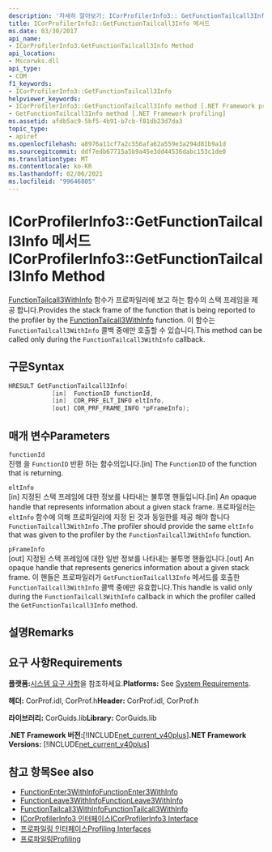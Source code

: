 ```yaml
---
description: '자세히 알아보기: ICorProfilerInfo3:: GetFunctionTailcall3Info 메서드'
title: ICorProfilerInfo3::GetFunctionTailcall3Info 메서드
ms.date: 03/30/2017
api_name:
- ICorProfilerInfo3.GetFunctionTailcall3Info Method
api_location:
- Mscorwks.dll
api_type:
- COM
f1_keywords:
- ICorProfilerInfo3::GetFunctionTailcall3Info
helpviewer_keywords:
- ICorProfilerInfo3::GetFunctionTailcall3Info method [.NET Framework profiling]
- GetFunctionTailcall3Info method [.NET Framework profiling]
ms.assetid: afdb5ac9-5bf5-4b91-b7cb-f81db23d7da3
topic_type:
- apiref
ms.openlocfilehash: a8976a11cf7a2c556afa62a559e3a294d81b9a1d
ms.sourcegitcommit: ddf7edb67715a5b9a45e3dd44536dabc153c1de0
ms.translationtype: MT
ms.contentlocale: ko-KR
ms.lasthandoff: 02/06/2021
ms.locfileid: "99646805"
---
```

# <a name="icorprofilerinfo3getfunctiontailcall3info-method"></a><span data-ttu-id="fed40-103">ICorProfilerInfo3::GetFunctionTailcall3Info 메서드</span><span class="sxs-lookup"><span data-stu-id="fed40-103">ICorProfilerInfo3::GetFunctionTailcall3Info Method</span></span>

<span data-ttu-id="fed40-104">[FunctionTailcall3WithInfo](functiontailcall3withinfo-function.md) 함수가 프로파일러에 보고 하는 함수의 스택 프레임을 제공 합니다.</span><span class="sxs-lookup"><span data-stu-id="fed40-104">Provides the stack frame of the function that is being reported to the profiler by the [FunctionTailcall3WithInfo](functiontailcall3withinfo-function.md) function.</span></span> <span data-ttu-id="fed40-105">이 함수는 `FunctionTailcall3WithInfo` 콜백 중에만 호출할 수 있습니다.</span><span class="sxs-lookup"><span data-stu-id="fed40-105">This method can be called only during the `FunctionTailcall3WithInfo` callback.</span></span>  
  
## <a name="syntax"></a><span data-ttu-id="fed40-106">구문</span><span class="sxs-lookup"><span data-stu-id="fed40-106">Syntax</span></span>  
  
```cpp  
HRESULT GetFunctionTailcall3Info(
            [in]  FunctionID functionId,
            [in]  COR_PRF_ELT_INFO eltInfo,  
            [out] COR_PRF_FRAME_INFO *pFrameInfo);  
```  
  
## <a name="parameters"></a><span data-ttu-id="fed40-107">매개 변수</span><span class="sxs-lookup"><span data-stu-id="fed40-107">Parameters</span></span>  

 `functionId`  
 <span data-ttu-id="fed40-108">진행 을 `FunctionID` 반환 하는 함수의입니다.</span><span class="sxs-lookup"><span data-stu-id="fed40-108">[in] The `FunctionID` of the function that is returning.</span></span>  
  
 `eltInfo`  
 <span data-ttu-id="fed40-109">[in] 지정된 스택 프레임에 대한 정보를 나타내는 불투명 핸들입니다.</span><span class="sxs-lookup"><span data-stu-id="fed40-109">[in] An opaque handle that represents information about a given stack frame.</span></span> <span data-ttu-id="fed40-110">프로파일러는 `eltInfo` 함수에 의해 프로파일러에 지정 된 것과 동일한를 제공 해야 합니다 `FunctionTailcall3WithInfo` .</span><span class="sxs-lookup"><span data-stu-id="fed40-110">The profiler should provide the same `eltInfo` that was given to the profiler by the `FunctionTailcall3WithInfo` function.</span></span>  
  
 `pFrameInfo`  
 <span data-ttu-id="fed40-111">[out] 지정된 스택 프레임에 대한 일반 정보를 나타내는 불투명 핸들입니다.</span><span class="sxs-lookup"><span data-stu-id="fed40-111">[out] An opaque handle that represents generics information about a given stack frame.</span></span> <span data-ttu-id="fed40-112">이 핸들은 프로파일러가 `GetFunctionTailcall3Info` 메서드를 호출한 `FunctionTailcall3WithInfo` 콜백 중에만 유효합니다.</span><span class="sxs-lookup"><span data-stu-id="fed40-112">This handle is valid only during the `FunctionTailcall3WithInfo` callback in which the profiler called the `GetFunctionTailcall3Info` method.</span></span>  
  
## <a name="remarks"></a><span data-ttu-id="fed40-113">설명</span><span class="sxs-lookup"><span data-stu-id="fed40-113">Remarks</span></span>  
  
## <a name="requirements"></a><span data-ttu-id="fed40-114">요구 사항</span><span class="sxs-lookup"><span data-stu-id="fed40-114">Requirements</span></span>  

 <span data-ttu-id="fed40-115">**플랫폼:**[시스템 요구 사항](../../get-started/system-requirements.md)을 참조하세요.</span><span class="sxs-lookup"><span data-stu-id="fed40-115">**Platforms:** See [System Requirements](../../get-started/system-requirements.md).</span></span>  
  
 <span data-ttu-id="fed40-116">**헤더:** CorProf.idl, CorProf.h</span><span class="sxs-lookup"><span data-stu-id="fed40-116">**Header:** CorProf.idl, CorProf.h</span></span>  
  
 <span data-ttu-id="fed40-117">**라이브러리:** CorGuids.lib</span><span class="sxs-lookup"><span data-stu-id="fed40-117">**Library:** CorGuids.lib</span></span>  
  
 <span data-ttu-id="fed40-118">**.NET Framework 버전:**[!INCLUDE[net_current_v40plus](../../../../includes/net-current-v40plus-md.md)]</span><span class="sxs-lookup"><span data-stu-id="fed40-118">**.NET Framework Versions:** [!INCLUDE[net_current_v40plus](../../../../includes/net-current-v40plus-md.md)]</span></span>  
  
## <a name="see-also"></a><span data-ttu-id="fed40-119">참고 항목</span><span class="sxs-lookup"><span data-stu-id="fed40-119">See also</span></span>

- [<span data-ttu-id="fed40-120">FunctionEnter3WithInfo</span><span class="sxs-lookup"><span data-stu-id="fed40-120">FunctionEnter3WithInfo</span></span>](functionenter3withinfo-function.md)
- [<span data-ttu-id="fed40-121">FunctionLeave3WithInfo</span><span class="sxs-lookup"><span data-stu-id="fed40-121">FunctionLeave3WithInfo</span></span>](functionleave3withinfo-function.md)
- [<span data-ttu-id="fed40-122">FunctionTailcall3WithInfo</span><span class="sxs-lookup"><span data-stu-id="fed40-122">FunctionTailcall3WithInfo</span></span>](functiontailcall3withinfo-function.md)
- [<span data-ttu-id="fed40-123">ICorProfilerInfo3 인터페이스</span><span class="sxs-lookup"><span data-stu-id="fed40-123">ICorProfilerInfo3 Interface</span></span>](icorprofilerinfo3-interface.md)
- [<span data-ttu-id="fed40-124">프로파일링 인터페이스</span><span class="sxs-lookup"><span data-stu-id="fed40-124">Profiling Interfaces</span></span>](profiling-interfaces.md)
- [<span data-ttu-id="fed40-125">프로파일링</span><span class="sxs-lookup"><span data-stu-id="fed40-125">Profiling</span></span>](index.md)
